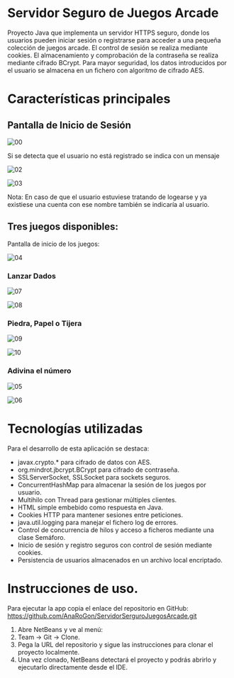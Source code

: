 # Servidor Seguro de Juegos Arcade
Proyecto Java que implementa un servidor HTTPS seguro, donde los usuarios pueden iniciar sesión o registrarse para acceder a una pequeña colección de juegos arcade. 
El control de sesión se realiza mediante cookies. El almacenamiento y comprobación de la contraseña se realiza mediante cifrado BCrypt.
Para mayor seguridad, los datos introducidos por el usuario se almacena en un fichero con algoritmo de cifrado AES. 

# Características principales

## Pantalla de Inicio de Sesión

![00](https://github.com/user-attachments/assets/0dee0bc2-b7e4-4661-a17c-863d40bbfac2)

Si se detecta que el usuario no está registrado se indica con un mensaje

![02](https://github.com/user-attachments/assets/c176a3f1-7623-4f42-9f12-fc9f2a028454)

![03](https://github.com/user-attachments/assets/a9b4b7e6-e222-41f0-b430-5857ba80b15e)

Nota: En caso de que el usuario estuviese tratando de logearse y ya existiese una cuenta con ese nombre
también se indicaría al usuario. 

## Tres juegos disponibles:

Pantalla de inicio de los juegos: 

![04](https://github.com/user-attachments/assets/019f11c0-40ec-46c8-9e67-8f477a74be96)

### Lanzar Dados

![07](https://github.com/user-attachments/assets/1ebef1cb-75f3-4c66-ab2e-06b696f3d967)

![08](https://github.com/user-attachments/assets/d7a136c8-4688-4d01-a3c6-c28437edf315)

### Piedra, Papel o Tijera

![09](https://github.com/user-attachments/assets/1b4783bd-a7fd-4d36-88c6-6c7465daf13e)

![10](https://github.com/user-attachments/assets/a95b1aa2-054e-4ce8-ab35-ac1a9dcc97c0)

### Adivina el número

![05](https://github.com/user-attachments/assets/afe374ec-016c-4dc7-955e-398fa5da2d14)

![06](https://github.com/user-attachments/assets/db65b2ce-2912-40c1-8b98-ef0e1a884b39)

# Tecnologías utilizadas

Para el desarrollo de esta aplicación se destaca: 
* javax.crypto.* para cifrado de datos con AES.
* org.mindrot.jbcrypt.BCrypt para cifrado de contraseña. 
* SSLServerSocket, SSLSocket para sockets seguros. 
* ConcurrentHashMap para almacenar la sesión de los juegos por usuario.
* Multihilo con Thread para gestionar múltiples clientes.
* HTML simple embebido como respuesta en Java.
* Cookies HTTP para mantener sesiones entre peticiones.
* java.util.logging para manejar el fichero log de errores.
* Control de concurrencia de hilos y acceso a ficheros mediante una clase Semáforo.
* Inicio de sesión y registro seguros con control de sesión mediante cookies.
* Persistencia de usuarios almacenados en un archivo local encriptado.

# Instrucciones de uso.

Para ejecutar la app copia el enlace del repositorio en GitHub: <https://github.com/AnaRoGon/ServidorSerguroJuegosArcade.git>

1. Abre NetBeans y ve al menú:
2. Team -> Git -> Clone.
3. Pega la URL del repositorio y sigue las instrucciones para clonar el proyecto localmente.
4. Una vez clonado, NetBeans detectará el proyecto y podrás abrirlo y ejecutarlo directamente desde el IDE.

